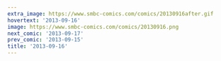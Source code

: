 ```yaml
---
extra_image: https://www.smbc-comics.com/comics/20130916after.gif
hovertext: '2013-09-16'
image: https://www.smbc-comics.com/comics/20130916.png
next_comic: '2013-09-17'
prev_comic: '2013-09-15'
title: '2013-09-16'
---
```


